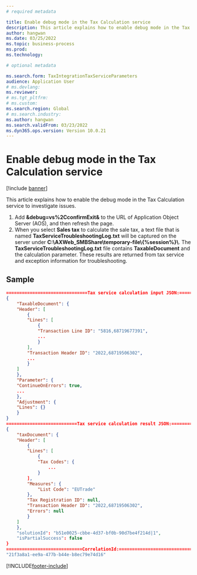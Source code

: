 ```yaml
---
# required metadata 

title: Enable debug mode in the Tax Calculation service
description: This article explains how to enable debug mode in the Tax Calculation service to investigate issues. 
author: hangwan
ms.date: 03/25/2022
ms.topic: business-process 
ms.prod: 
ms.technology: 

# optional metadata 

ms.search.form: TaxIntegrationTaxServiceParameters
audience: Application User 
# ms.devlang: 
ms.reviewer: 
# ms.tgt_pltfrm: 
# ms.custom: 
ms.search.region: Global
# ms.search.industry: 
ms.author: hangwan
ms.search.validFrom: 03/23/2022
ms.dyn365.ops.version: Version 10.0.21 
---
```


# Enable debug mode in the Tax Calculation service

[!include [banner](../includes/banner.md)]

This article explains how to enable the debug mode in the Tax Calculation service to investigate issues.

1. Add **&debug=vs%2CconfirmExit&** to the URL of Application Object Server (AOS), and then refresh the page.
2. When you select **Sales tax** to calculate the sale tax, a text file that is named **TaxServiceTroubleshootingLog.txt** will be captured on the server under **C:\AXWeb_SMBShare\temporary-file\\{%session%}\\**. The **TaxServiceTroubleshootingLog.txt** file contains **TaxableDocument** and the calculation parameter. These results are returned from tax service and exception information for troubleshooting.

## Sample

```json
===============================Tax service calculation input JSON:=====================================
{
    "TaxableDocument": {
    "Header": [
        {
        "Lines": [
            {
            "Transaction Line ID": "5816,68719677391",
            ...
            }
        ],
        "Transaction Header ID": "2022,68719506302",
        ...
        }
    ]
    },
    "Parameter": {
    "ContinueOnErrors": true,
    ...
    },
    "Adjustment": {
    "Lines": {}
    }
}
===========================Tax service calculation result JSON:=================================
{
    "taxDocument": {
    "Header": [
        {
        "Lines": [
            {
            "Tax Codes": {
                ...
            }
        ],
        "Measures": {
            "List Code": "EUTrade"
        },
        "Tax Registration ID": null,
        "Transaction Header ID": "2022,68719506302",
        "Errors": null
        }
    ]
    },
    "solutionId": "b51e0025-cbbe-4d37-bf0b-90d7be4f214d|1",
    "isPartialSuccess": false
}
=============================CorrelationId:==============================
"21f3a8a1-ee9a-477b-b44e-b8ec79e74d16"
```

[!INCLUDE[footer-include](../../includes/footer-banner.md)]
